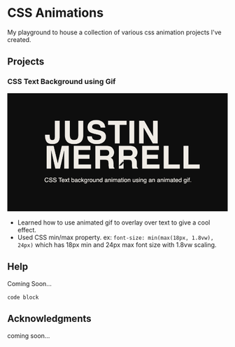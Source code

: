 # CSS Animations

My playground to house a collection of various css animation projects I've created.

## Projects

### CSS Text Background using Gif

![Image Alt Text](https://github.com/nesalot/css-animations/blob/main/text-bg-gif/jmerrell_text-bg-gif.gif)

* Learned how to use animated gif to overlay over text to give a cool effect.
* Used CSS min/max property. ex: `font-size: min(max(18px, 1.8vw), 24px)` which has 18px min and 24px max font size with 1.8vw scaling.

## Help

Coming Soon...
```
code block
```


## Acknowledgments

coming soon...
